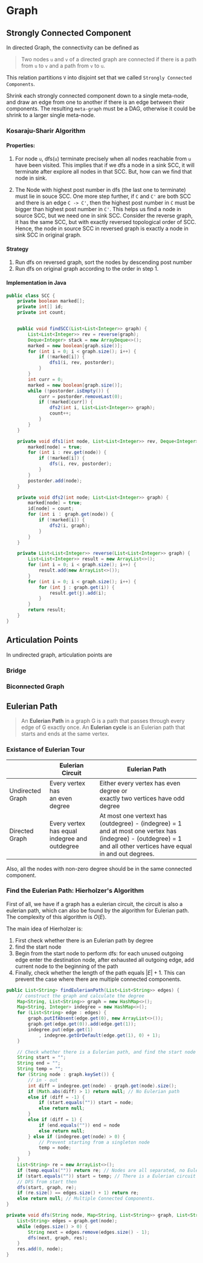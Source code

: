 # Graph

## Strongly Connected Component

In directed Graph, the connectivity can be defined as

> Two nodes `u` and `v` of a directed graph are connected if there is a path from `u` to `v` and a path from `v` to `u`.

This relation partitions `V` into disjoint set that we called `Strongly Connected Components`.

Shrink each strongly connected component down to a single meta-node, and draw an edge from one to another if there is an edge between their components. The resulting `meta-graph` must be a DAG, otherwise it could be shrink to a larger single meta-node.

### Kosaraju-Sharir Algorithm

#### Properties: 

1. For node `u`, dfs(`u`) terminate precisely when all nodes reachable from `u` have been visited. 
   This implies that if we dfs a node in a sink SCC, it will terminate after explore all nodes in that SCC. But, how can we find that node in sink.

2. The Node with highest post number in dfs (the last one to terminate) must lie in souce SCC. One more step further, if `C` and `C'` are both SCC and there is an edge `C -> C'`, then the highest post number in `C` must be bigger than highest post number in `C'`.
   This helps us find a node in source SCC, but we need one in sink SCC. Consider the reverse graph, it has the same SCC, but with exactly reversed topological order of SCC. Hence, the node in source SCC in reversed graph is exactly a node in sink SCC in original graph.

#### Strategy

1. Run dfs on reversed graph, sort the nodes by descending post number
2. Run dfs on original graph according to the order in step 1.

#### Implementation in Java

```java
public class SCC {
    private boolean marked[];
    private int[] id;
    private int count;


    public void findSCC(List<List<Integer>> graph) {
        List<List<Integer>> rev = reverse(graph);
        Deque<Integer> stack = new ArrayDeque<>();
        marked = new boolean[graph.size()];
        for (int i = 0; i < graph.size(); i++) {
            if (!marked[i]) {
                dfs1(i, rev, postorder);
            }
        }
        int curr = 0;
        marked = new boolean[graph.size()];
        while (!postorder.isEmpty()) {
            curr = postorder.removeLast(0);
            if (!marked[curr]) {
                dfs2(int i, List<List<Integer>> graph);
                count++;
            }
        }
    }

    private void dfs1(int node, List<List<Integer>> rev, Deque<Integer> postorder) {
        marked[node] = true;
        for (int i : rev.get(node)) {
            if (!marked[i]) {
                dfs(i, rev, postorder);
            }
        }
        postorder.add(node);
    }

    private void dfs2(int node; List<List<Integer>> graph) {
        marked[node] = true;
        id[node] = count;
        for (int i ： graph.get(node)) {
            if (!marked[i]) {
                dfs2(i, graph);
            }
        }
    }

    private List<List<Integer>> reverse(List<List<Integer>> graph) {
        List<List<Integer>> result = new ArrayList<>();
        for (int i = 0; i < graph.size(); i++) {
            result.add(new ArrayList<>());
        }
        for (int i = 0; i < graph.size(); i++) {
            for (int j : graph.get(i)) {
                result.get(j).add(i);
            }
        }
        return result;
    }
}
```
## Articulation Points

In undirected graph, articulation points are 

### Bridge

### Biconnected Graph

## Eulerian Path

> An **Eulerian Path** in a graph G is a path that passes through every edge of G exactly once.
> An **Eulerian cycle** is an Eulerian path that starts and ends at the same vertex.

### Existance of Eulerian Tour

|                   | Eulerian Circuit | Eulerian Path |
|-------------------|------------------|---------------|
| Undirected Graph  | Every vertex has <br> an even degree |Either every vertex has even degree or <br >exactly two vertices have odd degree|
| Directed Graph    | Every vertex has equal indegree and outdegree | At most one vertext has (outdegree) - (indegree) = 1 and at most one vertex has (indegree) - (outdegree) = 1 and all other vertices have equal in and out degrees.|

Also, all the nodes with non-zero degree should be in the same connected component.

### Find the Eulerian Path: Hierholzer's Algorithm

First of all, we have if a graph has a eulerian circuit, the circuit is also a eulerian path, which can also be found by the algorithm for Eulerian path. The complexity of this algorithm is $O(E)$.

The main idea of Hierholzer is:
1. First check whether there is an Eulerian path by degree
2. find the start node
3. Begin from the start node to perform dfs: for each unused outgoing edge enter the destination node, after exhausted all outgoing edge, add current node to the beginning of the path
4. Finally, check whether the length of the path equals $|E| + 1$. This can prevent the case where there are multiple connected components.

```java
public List<String> findEulerianPath(List<List<String>> edges) {
    // construct the graph and calculate the degree
    Map<String, List<String>> graph = new HashMap<>();
    Map<String, Integer> indegree = new HashMap<>();
    for (List<String> edge : edges) {
        graph.putIfAbsent(edge.get(0), new ArrayList<>());
        graph.get(edge.get(0)).add(edge.get(1));
        indegree.put(edge.get(1)
            , indegree.getOrDefault(edge.get(1), 0) + 1);
    }

    // Check whether there is a Eulerian path, and find the start node
    String start = "";
    String end = "";
    String temp = "";
    for (String node : graph.keySet()) {
        // in - out
        int diff = indegree.get(node) - graph.get(node).size();
        if (Math.abs(diff) > 1) return null; // No Eulerian path
        else if (diff = -1) {
            if (start.equals("")) start = node;
            else return null;
        }
        else if (diff = 1) {
            if (end.equals("")) end = node
            else return null;
        } else if (indegree.get(node) > 0) {
            // Prevent starting from a singleton node
            temp = node;
        }
    }
    List<String> re = new ArrayList<>();
    if (temp.equals("")) return re; // Nodes are all separated, no Eulerian path
    if (start.equals("")) start = temp; // There is a Eulerian circuit
    // DFS from start then
    dfs(start, graph, re);
    if (re.size() == edges.size() + 1) return re;
    else return null; // Multiple Connected Components.
}

private void dfs(String node, Map<String, List<String>> graph, List<String> res) {
    List<String> edges = graph.get(node);
    while (edges.size() > 0) {
        String next = edges.remove(edges.size() - 1);
        dfs(next, graph, res);
    }
    res.add(0, node);
}
```

